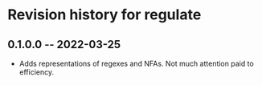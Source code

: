 # Revision history for regulate

## 0.1.0.0 -- 2022-03-25

* Adds representations of regexes and NFAs. Not much attention paid to
  efficiency.
